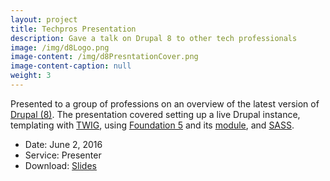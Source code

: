```yaml
---
layout: project
title: Techpros Presentation
description: Gave a talk on Drupal 8 to other tech professionals
image: /img/d8Logo.png
image-content: /img/d8PresntationCover.png
image-content-caption: null
weight: 3
---
```



Presented to a group of professions on an overview of the latest version of <a href="https://www.drupal.org/8" target="_blank">Drupal (8)</a>. The presentation covered setting up a live Drupal instance, templating with <a href="http://twig.sensiolabs.org/" target="_blank">TWIG</a>, using <a href="http://foundation.zurb.com/" target="_blank">Foundation 5</a> and its <a href="https://www.drupal.org/project/zurb_foundation" target="_blank">module</a>, and <a href="http://sass-lang.com/" target="_blank">SASS</a>.


- Date: June 2, 2016
- Service: Presenter 
- Download: <a href="http://ndkline.com/presentation.pptx" target="_blank">Slides</a>

